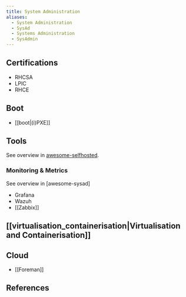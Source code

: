 ```yaml
---
title: System Administration
aliases:
  - System Administration
  - SysAd
  - Systems Administration
  - SysAdmin
---
```

## Certifications

- RHCSA
- LPIC
- RHCE

## Boot

- [[boot|(i)PXE]]

## Tools

See overview in [awesome-selfhosted].

### Monitoring & Metrics

See overview in [awesome-sysad]

- Grafana
- Wazuh
- [[Zabbix]]

## [[virtualisation_containerisation|Virtualisation and Containerisation]]


## Cloud

- [[Foreman]]


## References


[awesome-sysadmin]: <https://github.com/awesome-foss/awesome-sysadmin>
[awesome-selfhosted]: <https://github.com/awesome-selfhosted/awesome-selfhosted>